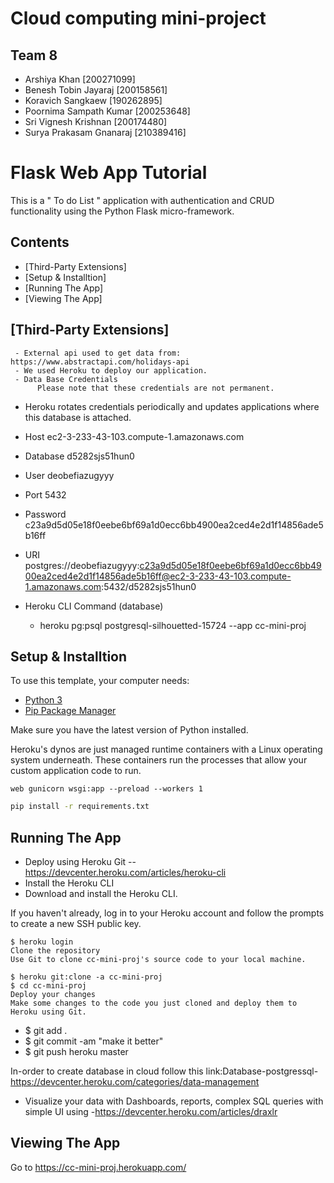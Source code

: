 
# Cloud computing mini-project
## Team 8
  - Arshiya Khan [200271099]
  - Benesh Tobin Jayaraj [200158561]
  - Koravich Sangkaew [190262895]
  - Poornima Sampath Kumar [200253648]
  - Sri Vignesh Krishnan [200174480]
  - Surya Prakasam Gnanaraj [210389416]

# Flask Web App Tutorial
This is a " To do List " application with authentication and CRUD functionality using the Python Flask micro-framework.

## Contents
 - [Third-Party Extensions]
 - [Setup & Installtion]
 - [Running The App]
 - [Viewing The App]

## [Third-Party Extensions]
     - External api used to get data from: https://www.abstractapi.com/holidays-api
     - We used Heroku to deploy our application.
     - Data Base Credentials
          Please note that these credentials are not permanent.

- Heroku rotates credentials periodically and updates applications where this database is attached.

- Host ec2-3-233-43-103.compute-1.amazonaws.com
- Database d5282sjs51hun0
- User deobefiazugyyy
- Port 5432
- Password c23a9d5d05e18f0eebe6bf69a1d0ecc6bb4900ea2ced4e2d1f14856ade5b16ff
- URI postgres://deobefiazugyyy:c23a9d5d05e18f0eebe6bf69a1d0ecc6bb4900ea2ced4e2d1f14856ade5b16ff@ec2-3-233-43-103.compute-1.amazonaws.com:5432/d5282sjs51hun0
- Heroku CLI Command (database) 
   - heroku pg:psql postgresql-silhouetted-15724 --app cc-mini-proj

## Setup & Installtion
  
To use this template, your computer needs:

- [Python 3](https://python.org)
- [Pip Package Manager](https://pypi.python.org/pypi)  

Make sure you have the latest version of Python installed.

Heroku's dynos are just managed runtime containers with a Linux operating system underneath. These containers run the processes that allow your custom application code to run.

```
web gunicorn wsgi:app --preload --workers 1
```
```bash
pip install -r requirements.txt
```

## Running The App

- Deploy using Heroku Git
 --https://devcenter.heroku.com/articles/heroku-cli
- Install the Heroku CLI
- Download and install the Heroku CLI.

If you haven't already, log in to your Heroku account and follow the prompts to create a new SSH public key.
```
$ heroku login
Clone the repository
Use Git to clone cc-mini-proj's source code to your local machine.

$ heroku git:clone -a cc-mini-proj
$ cd cc-mini-proj
Deploy your changes
Make some changes to the code you just cloned and deploy them to Heroku using Git.
```
- $ git add .
- $ git commit -am "make it better"
- $ git push heroku master

In-order to create database in cloud follow this link:Database-postgressql-https://devcenter.heroku.com/categories/data-management
- Visualize your data with Dashboards, reports, complex SQL queries with simple UI using -https://devcenter.heroku.com/articles/draxlr



## Viewing The App

Go to https://cc-mini-proj.herokuapp.com/
